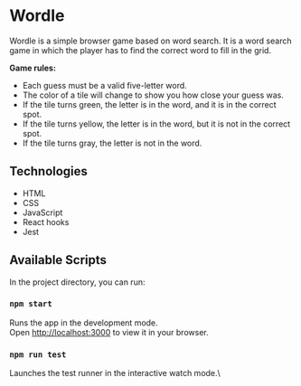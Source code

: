# Wordle

Wordle is a simple browser game based on word search. It is a word search game in which the player has to find the correct word to fill in the grid.

**Game rules:**
- Each guess must be a valid five-letter word.
- The color of a tile will change to show you how close your guess was.
- If the tile turns green, the letter is in the word, and it is in the correct spot.
- If the tile turns yellow, the letter is in the word, but it is not in the correct spot.
- If the tile turns gray, the letter is not in the word.

## Technologies
- HTML
- CSS
- JavaScript
- React hooks
- Jest

## Available Scripts

In the project directory, you can run:

### `npm start`

Runs the app in the development mode.\
Open [http://localhost:3000](http://localhost:3000) to view it in your browser.

### `npm run test`

Launches the test runner in the interactive watch mode.\
